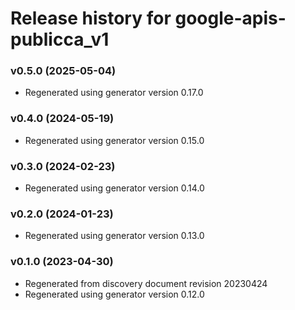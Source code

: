 # Release history for google-apis-publicca_v1

### v0.5.0 (2025-05-04)

* Regenerated using generator version 0.17.0

### v0.4.0 (2024-05-19)

* Regenerated using generator version 0.15.0

### v0.3.0 (2024-02-23)

* Regenerated using generator version 0.14.0

### v0.2.0 (2024-01-23)

* Regenerated using generator version 0.13.0

### v0.1.0 (2023-04-30)

* Regenerated from discovery document revision 20230424
* Regenerated using generator version 0.12.0

